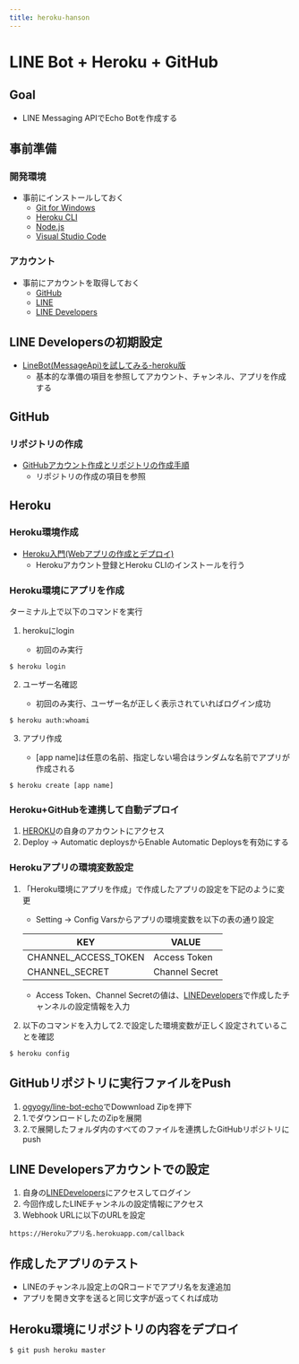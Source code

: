```yaml
---
title: heroku-hanson
---
```


# LINE Bot + Heroku + GitHub
## Goal
- LINE Messaging APIでEcho Botを作成する

## 事前準備
### 開発環境
- 事前にインストールしておく
    - [Git for Windows](https://gitforwindows.org/)
    - [Heroku CLI](https://devcenter.heroku.com/articles/heroku-cli)
    - [Node.js](https://nodejs.org/ja/)
    - [Visual Studio Code](https://code.visualstudio.com/)

### アカウント
- 事前にアカウントを取得しておく
    - [GitHub](https://github.com/)
    - [LINE](https://entry-at.line.me/)
    - [LINE Developers](https://developers.line.biz/ja/)

## LINE Developersの初期設定
- [LineBot(MessageApi)を試してみる-heroku版](https://qiita.com/skycat_me/items/9f27cbd9354515df744a)
    - 基本的な準備の項目を参照してアカウント、チャンネル、アプリを作成する

## GitHub
### リポジトリの作成
- [GitHubアカウント作成とリポジトリの作成手順](https://qiita.com/kooohei/items/361da3c9dbb6e0c7946b)
    - リポジトリの作成の項目を参照

## Heroku
### Heroku環境作成
- [Heroku入門(Webアプリの作成とデプロイ)](https://webbibouroku.com/Blog/Article/heroku-getting-started)
    - Herokuアカウント登録とHeroku CLIのインストールを行う

### Heroku環境にアプリを作成

ターミナル上で以下のコマンドを実行

1. herokuにlogin

    - 初回のみ実行

```
$ heroku login
```

2. ユーザー名確認

    - 初回のみ実行、ユーザー名が正しく表示されていればログイン成功

```
$ heroku auth:whoami
```

3. アプリ作成

    - [app name]は任意の名前、指定しない場合はランダムな名前でアプリが作成される

```
$ heroku create [app name]
```

### Heroku+GitHubを連携して自動デプロイ

1. [HEROKU](https://jp.heroku.com/)の自身のアカウントにアクセス
2. Deploy → Automatic deploysからEnable Automatic Deploysを有効にする

### Herokuアプリの環境変数設定

1. 「Heroku環境にアプリを作成」で作成したアプリの設定を下記のように変更
    
    - Setting → Config Varsからアプリの環境変数を以下の表の通り設定

    |KEY|VALUE|
    |---|---|
    |CHANNEL_ACCESS_TOKEN|Access Token|
    |CHANNEL_SECRET|Channel Secret|

    - Access Token、Channel Secretの値は、[LINEDevelopers](https://developers.line.biz/ja/)で作成したチャンネルの設定情報を入力

2. 以下のコマンドを入力して2.で設定した環境変数が正しく設定されていることを確認

```
$ heroku config
```

## GitHubリポジトリに実行ファイルをPush
1. [ogyogy/line-bot-echo](https://github.com/ogyogy/line-bot-echo)でDowwnload Zipを押下
2. 1.でダウンロードしたのZipを展開
3. 2.で展開したフォルダ内のすべてのファイルを連携したGitHubリポジトリにpush

## LINE Developersアカウントでの設定
1. 自身の[LINEDevelopers](https://developers.line.biz/ja/)にアクセスしてログイン
1. 今回作成したLINEチャンネルの設定情報にアクセス
1. Webhook URLに以下のURLを設定

```
https://Herokuアプリ名.herokuapp.com/callback
```

## 作成したアプリのテスト

- LINEのチャンネル設定上のQRコードでアプリ名を友達追加
- アプリを開き文字を送ると同じ文字が返ってくれば成功

## Heroku環境にリポジトリの内容をデプロイ

```
$ git push heroku master
```
